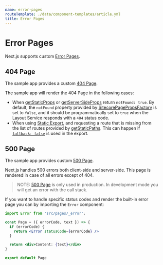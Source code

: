 ```yaml
---
name: error-pages
routeTemplate: ./data/component-templates/article.yml
title: Error Pages
---
```

# Error Pages

Next.js supports custom [Error Pages](https://nextjs.org/docs/advanced-features/custom-error-page).

## 404 Page

The sample app provides a custom [404 Page](https://github.com/Sitecore/jss/blob/master/samples/nextjs/src/pages/404.tsx).

The sample app will render the 404 Page in the following cases:
* When [getStaticProps](https://nextjs.org/docs/basic-features/data-fetching#getstaticprops-static-generation) or [getServerSideProps](https://nextjs.org/docs/basic-features/data-fetching#getserversideprops-server-side-rendering) return `notFound: true`. By default, the `notFound` property provided by [SitecorePagePropsFactory](/docs/nextjs/data-fetching/data-services) is set to `false`, and it should be programmatically set to `true` when the Layout Service responds with a `404` status code.
* When using [Static Export](/docs/nextjs/deploying-to-production/export), and requesting a route that is missing from the list of routes provided by [getStaticPaths](/docs/nextjs/data-fetching/getStaticPaths). This can happen if [`fallback: false`](https://nextjs.org/docs/basic-features/data-fetching#fallback-false) is used in the export.

## 500 Page

The sample app provides custom [500 Page](https://github.com/Sitecore/jss/blob/master/samples/nextjs/src/pages/_error.tsx).

Next.js handles 500 errors both client-side and server-side. This page is rendered in case of all errors except of 404. 

> NOTE: [500 Page](https://github.com/Sitecore/jss/blob/master/samples/nextjs/src/pages/_error.tsx) is only used in production. In development mode you will get an error with the call stack.

If you want to handle specific status codes and render the built-in error page you can by importing the `Error` component:

```jsx
import Error from 'src/pages/_error';

const Page = ({ errorCode, text }) => {
  if (errorCode) {
    return <Error statusCode={errorCode} />
  }

  return <div>Content: {text}</div>
}

export default Page
```

